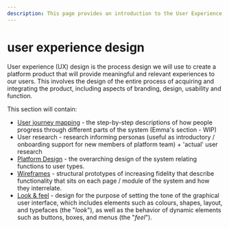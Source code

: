```yaml
---
description: This page provides an introduction to the User Experience Design
---
```


# user experience design

User experience (UX) design is the process design we will use to create a platform product that will provide meaningful and relevant experiences to our users. This involves the design of the entire process of acquiring and integrating the product, including aspects of branding, design, usability and function.

This section will contain:

* [User journey mapping](user-journeys/) - the step-by-step descriptions of how people progress through different parts of the system (Emma's section - WIP)
* User research - research informing personas (useful as introductory / onboarding support for new members of platform team) + 'actual' user research
* [Platform Design](platform-design.md) - the overarching design of the system relating functions to user types.
* [Wireframes](wireframes.md) - structural prototypes of increasing fidelity that describe functionality that sits on each page / module of the system and how they interrelate.&#x20;
* [Look & feel](look-and-feel.md) -  design for the purpose of setting the tone of the graphical user interface, which includes elements such as colours, shapes, layout, and typefaces (the "_look_"), as well as the behavior of dynamic elements such as buttons, boxes, and menus (the "_feel_").

